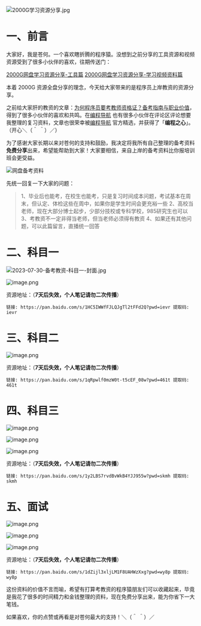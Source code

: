 ![2000G学习资源分享.jpg](https://cdn.nlark.com/yuque/0/2023/jpeg/29495295/1691547599445-50f53f7c-b189-49a3-887f-fa333c1bb867.jpeg#averageHue=%23737c78&clientId=ua3730f2d-a80f-4&from=ui&id=ub313da8e&originHeight=383&originWidth=900&originalType=binary&ratio=2&rotation=0&showTitle=false&size=156971&status=done&style=none&taskId=u76cdc0ca-7add-46bd-964f-65e14ef2c3b&title=)
# 一、前言
大家好，我是苍何。一个喜欢瞎折腾的程序猿。没想到之前分享的工具资源和视频资源受到了很多小伙伴的喜欢，往期传送门：

[2000G网盘学习资源分享-工具篇](https://mp.weixin.qq.com/s?__biz=MzU4NTE1Mjg4MA==&mid=2247485055&idx=1&sn=82b069155d6747e41ad09f005baf0ce5&chksm=fd8fa660caf82f763d41ca7eb125d9a228ec40bacce3611f9bd9f4834f1b47808d820d9dcd79&token=109428885&lang=zh_CN#rd)
[2000G网盘学习资源分享-学习视频资料篇](https://mp.weixin.qq.com/s?__biz=MzU4NTE1Mjg4MA==&mid=2247485105&idx=1&sn=75c7a1c29e45b977b42bf98559be337b&chksm=fd8fa6aecaf82fb8423b6520a0e871a5c5bd9c424cecde61d4b42520b26b7cae95d71df6cdb6&token=109428885&lang=zh_CN#rd)

本着 2000G  资源全盘分享的理念，今天给大家带来的是程序员上岸教资的资源分享。

之前给大家肝的教资的文章：[为何程序员要考教师资格证？备考指南与职业价值](https://mp.weixin.qq.com/s?__biz=MzU4NTE1Mjg4MA==&mid=2247485085&idx=1&sn=dd7daa7dddff876a7af9dbf6fd08beb1&chksm=fd8fa682caf82f941ccb7ce2cb9574fd743526cbcedfe544d69a8acdc903b0671dfcce820797&token=109428885&lang=zh_CN#rd)，得到了很多小伙伴的喜欢和共鸣。在[编程导航](https://mp.weixin.qq.com/s?__biz=MzU4NTE1Mjg4MA==&mid=2247484986&idx=1&sn=00ae3356bed3b66fd9c0a03c1408fed6&chksm=fd8fa625caf82f333da42026301e75121c4cef64fae52533ee642a512a2efff106ac47d5c9af&token=1623147966&lang=zh_CN#rd) 也有很多小伙伴在评论区评论想要我整理的复习资料，文章也很荣幸被[编程导航](https://mp.weixin.qq.com/s?__biz=MzU4NTE1Mjg4MA==&mid=2247484986&idx=1&sn=00ae3356bed3b66fd9c0a03c1408fed6&chksm=fd8fa625caf82f333da42026301e75121c4cef64fae52533ee642a512a2efff106ac47d5c9af&token=1623147966&lang=zh_CN#rd) 官方精选，并获得了「**编程之心**」。（开心＼（＾ ＾）／）

为了感谢大家长期以来对苍何的支持和鼓励，我决定将我所有自己整理的备考资料**免费分享**出来，希望能帮助到大家！大家要相信，来自上岸的备考资料比你报培训班会更受益。


![网盘备考资料](https://cdn.nlark.com/yuque/0/2023/png/29495295/1690701441730-aa0abd6b-27fd-4899-b5ca-636b12a43c65.png#averageHue=%23f5f4f2&clientId=u43ff7a84-5363-4&from=paste&height=542&id=u23fcfbc0&originHeight=1084&originWidth=2080&originalType=binary&ratio=2&rotation=0&showTitle=true&size=230474&status=done&style=none&taskId=ud5dbb98d-8703-49c4-87c0-dcc0730275b&title=%E7%BD%91%E7%9B%98%E5%A4%87%E8%80%83%E8%B5%84%E6%96%99&width=1040 "网盘备考资料")

先统一回复一下大家的问题：
> 1、毕业后也能考，在校生也能考，只是复习时间成本问题，考试基本在周末，但认定、体检这些在周中，如果你是学生时间会更充裕一些
> 2、高校当老师，现在大部分博士起步，少部分技校或专科学校，985研究生也可以
> 3、考教资不一定非得当老师，但当老师必须得有教资
> 4、如果还有其他问题，可以此篇留言，直播统一回答

# 二、科目一
![2023-07-30-备考教资-科目一-封面.jpg](https://cdn.nlark.com/yuque/0/2023/jpeg/29495295/1690701480928-7c890625-ad24-4d8e-b6e0-c147b19feba9.jpeg#averageHue=%23eba251&clientId=u43ff7a84-5363-4&from=drop&id=uc64b5226&originHeight=1080&originWidth=1920&originalType=binary&ratio=2&rotation=0&showTitle=false&size=178524&status=done&style=none&taskId=u659ae9a2-234f-495a-a7d6-2ac86db6ccc&title=)

![image.png](https://cdn.nlark.com/yuque/0/2023/png/29495295/1690712822393-adda6783-a130-4f82-a998-aef43f5ec19f.png#averageHue=%23f8f8f8&clientId=u43ff7a84-5363-4&from=paste&height=758&id=u8ee77b5b&originHeight=1516&originWidth=2236&originalType=binary&ratio=2&rotation=0&showTitle=false&size=386919&status=done&style=none&taskId=u6c4b7073-4032-463b-8bb3-a8e66178eb6&title=&width=1118)

资源地址：（**7天后失效，个人笔记请勿二次传播**）
```
链接: https://pan.baidu.com/s/1HC5IWWfFJLQJgTl2tFFd2Q?pwd=ievr 提取码: ievr
```

# 三、科目二
![image.png](https://cdn.nlark.com/yuque/0/2023/png/29495295/1690712868883-2bd6ce9c-da2b-43ff-8bdd-bee51f7be263.png#averageHue=%23f8f8f8&clientId=u43ff7a84-5363-4&from=paste&height=760&id=ub650a733&originHeight=1520&originWidth=1958&originalType=binary&ratio=2&rotation=0&showTitle=false&size=421239&status=done&style=none&taskId=u5c8f6e50-2ee7-4baa-9ad3-72da835fe7c&title=&width=979)

资源地址：（**7天后失效，个人笔记请勿二次传播**）
```
链接: https://pan.baidu.com/s/1qRpwlf0mzW0t-t5cEF_08w?pwd=461t 提取码: 461t
```

# 四、科目三
![image.png](https://cdn.nlark.com/yuque/0/2023/png/29495295/1690712978775-d5f314eb-4a29-46b7-a7c5-4e4690732cf4.png#averageHue=%23efefef&clientId=u43ff7a84-5363-4&from=paste&height=717&id=u48338ec6&originHeight=1434&originWidth=2594&originalType=binary&ratio=2&rotation=0&showTitle=false&size=321985&status=done&style=none&taskId=ucb4d2e0f-f4fe-4a07-a38f-ebd62905df0&title=&width=1297)

![image.png](https://cdn.nlark.com/yuque/0/2023/png/29495295/1690713082082-120955dc-2889-4b4e-9bd1-ccf9fe6d7288.png#averageHue=%23f0f0f0&clientId=u43ff7a84-5363-4&from=paste&height=388&id=uc29330a7&originHeight=776&originWidth=1830&originalType=binary&ratio=2&rotation=0&showTitle=false&size=148123&status=done&style=none&taskId=u13d6a105-8342-4a5e-8b09-3e1458868a6&title=&width=915)

![image.png](https://cdn.nlark.com/yuque/0/2023/png/29495295/1690713097162-e7f31afd-cf11-4c54-94f8-5c5a762ecaf7.png#averageHue=%23efefef&clientId=u43ff7a84-5363-4&from=paste&height=388&id=ubaa3875c&originHeight=776&originWidth=1830&originalType=binary&ratio=2&rotation=0&showTitle=false&size=198885&status=done&style=none&taskId=uc34165e7-954c-4731-aa77-1ae4ad01dd0&title=&width=915)

资源地址：（**7天后失效，个人笔记请勿二次传播**）
```
链接: https://pan.baidu.com/s/1y2LBS7rvdBvWkB4YJJ955w?pwd=skmh 提取码: skmh
```

# 五、面试
![image.png](https://cdn.nlark.com/yuque/0/2023/png/29495295/1690713008961-90c723fa-f76d-4d62-a41a-97e1b8691b9d.png#averageHue=%2377a0e4&clientId=u43ff7a84-5363-4&from=paste&height=479&id=ud6f6f871&originHeight=958&originWidth=2290&originalType=binary&ratio=2&rotation=0&showTitle=false&size=137351&status=done&style=none&taskId=ua1e4e4c0-d9c7-4f08-a18a-160fb2870e5&title=&width=1145)

![image.png](https://cdn.nlark.com/yuque/0/2023/png/29495295/1690713053437-9a7b0c6e-0b75-4f6a-b2f0-dc938bff0fa0.png#averageHue=%23f0f0ef&clientId=u43ff7a84-5363-4&from=paste&height=496&id=u223493ed&originHeight=992&originWidth=1812&originalType=binary&ratio=2&rotation=0&showTitle=false&size=337685&status=done&style=none&taskId=u1bb5517d-66af-4c5c-8515-185a60b72ce&title=&width=906)

![image.png](https://cdn.nlark.com/yuque/0/2023/png/29495295/1690713065398-083c595c-2f2c-4123-9052-643ecdaa37bf.png#averageHue=%23f0f0f0&clientId=u43ff7a84-5363-4&from=paste&height=504&id=u59590915&originHeight=1008&originWidth=1772&originalType=binary&ratio=2&rotation=0&showTitle=false&size=447244&status=done&style=none&taskId=u666cd1e9-b546-4a88-8a7b-5d0575c7f6f&title=&width=886)

资源地址：（**7天后失效，个人笔记请勿二次传播**）
```
链接: https://pan.baidu.com/s/1dZijl3xljLM1F8UAHWzXxg?pwd=wy8p 提取码: wy8p
```

这份资料的价值不言而喻，希望有打算考教资的程序猿朋友们可以收藏起来，毕竟是我花了很多的时间精力和金钱整理的资料，现在免费分享出来，能为你省下一大笔钱。

如果喜欢，你的点赞或再看是对苍何最大的支持！＼（＾ ＾）／
